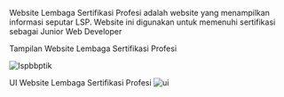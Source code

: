 Website Lembaga Sertifikasi Profesi adalah website yang menampilkan informasi seputar LSP. Website ini digunakan untuk memenuhi sertifikasi sebagai Junior Web Developer

Tampilan Website Lembaga Sertifikasi Profesi

![lspbbptik](https://user-images.githubusercontent.com/38368421/133368746-8e1f6d93-e06c-40b8-9993-eadfb0f5ed51.png)

UI Website Lembaga Sertifikasi Profesi
![ui](https://user-images.githubusercontent.com/38368421/133368762-5feedf02-8b05-4020-aabc-aa10c3358f18.jpg)
